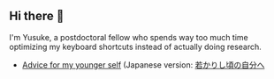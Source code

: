 ## Hi there 👋

I'm Yusuke, a postdoctoral fellow who spends way too much time optimizing my keyboard shortcuts instead of actually doing research.

- [Advice for my younger self](./advice-for-my-younger-myself-en.md) (Japanese version: [若かりし頃の自分へ](./advice-for-my-younger-myself-ja.md)

